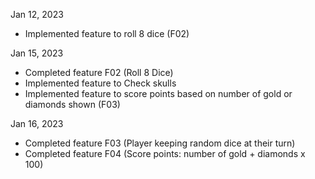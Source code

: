 Jan 12, 2023

-   Implemented feature to roll 8 dice (F02)

Jan 15, 2023

-   Completed feature F02 (Roll 8 Dice)
-   Implemented feature to Check skulls
-   Implemented feature to score points based on number of gold or diamonds shown (F03)

Jan 16, 2023

-   Completed feature F03 (Player keeping random dice at their turn)
-   Completed feature F04 (Score points: number of gold + diamonds x 100)
